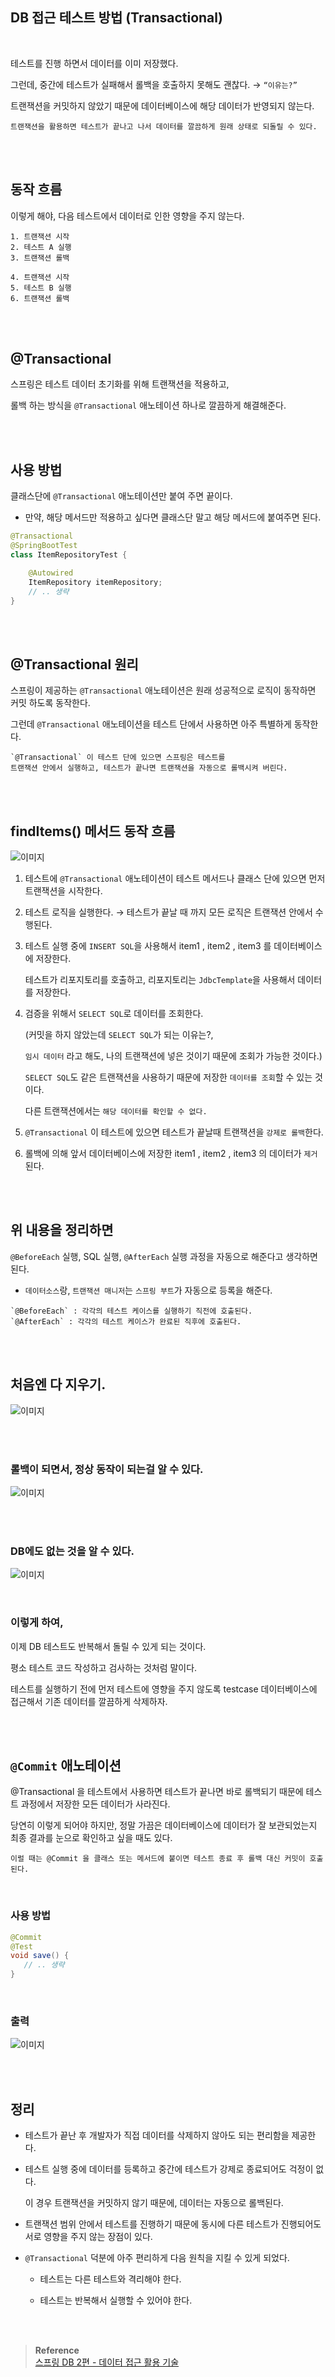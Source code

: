 ## DB 접근 테스트 방법 (Transactional)

<br/>

테스트를 진행 하면서 데이터를 이미 저장했다. 

그런데, 중간에 테스트가 실패해서 롤백을 호출하지 못해도 괜찮다. → `“이유는?”`

트랜잭션을 커밋하지 않았기 때문에 데이터베이스에 해당 데이터가 반영되지 않는다.

```
트랜잭션을 활용하면 테스트가 끝나고 나서 데이터를 깔끔하게 원래 상태로 되돌릴 수 있다.
```

<br/><br/>

## 동작 흐름

이렇게 해야, 다음 테스트에서 데이터로 인한 영향을 주지 않는다.

```
1. 트랜잭션 시작
2. 테스트 A 실행
3. 트랜잭션 롤백

4. 트랜잭션 시작
5. 테스트 B 실행
6. 트랜잭션 롤백
```

<br/><br/>

## @Transactional

스프링은 테스트 데이터 초기화를 위해 트랜잭션을 적용하고,

롤백 하는 방식을 `@Transactional` 애노테이션 하나로 깔끔하게 해결해준다.

<br/><br/>

## 사용 방법

클래스단에 `@Transactional` 애노테이션만 붙여 주면 끝이다.

- 만약, 해당 메서드만 적용하고 싶다면 클래스단 말고 해당 메서드에 붙여주면 된다.

```java
@Transactional
@SpringBootTest
class ItemRepositoryTest {

    @Autowired
    ItemRepository itemRepository;
    // .. 생략
}
```

<br/><br/>

## @Transactional 원리

스프링이 제공하는 `@Transactional` 애노테이션은 원래 성공적으로 로직이 동작하면 커밋 하도록 동작한다.

그런데 `@Transactional` 애노테이션을 테스트 단에서 사용하면 아주 특별하게 동작한다.

```
`@Transactional` 이 테스트 단에 있으면 스프링은 테스트를 
트랜잭션 안에서 실행하고, 테스트가 끝나면 트랜잭션을 자동으로 롤백시켜 버린다.
```

<br/><br/>

## findItems() 메서드 동작 흐름

![이미지](/programming/img/입문249.PNG)

1. 테스트에 `@Transactional` 애노테이션이 테스트 메서드나 클래스 단에 있으면 먼저 트랜잭션을 시작한다.
    
2. 테스트 로직을 실행한다. → 테스트가 끝날 때 까지 모든 로직은 트랜잭션 안에서 수행된다.
3. 테스트 실행 중에 `INSERT SQL`을 사용해서 item1 , item2 , item3 를 데이터베이스에 저장한다.
    
    테스트가 리포지토리를 호출하고, 리포지토리는 `JdbcTemplate`을 사용해서 데이터를 저장한다.
    
4. 검증을 위해서 `SELECT SQL`로 데이터를 조회한다. 
    
    (커밋을 하지 않았는데 `SELECT SQL`가 되는 이유는?, 
    
    `임시 데이터` 라고 해도, 나의 트랜잭션에 넣은 것이기 때문에 조회가 가능한 것이다.)
    
    `SELECT SQL`도 같은 트랜잭션을 사용하기 때문에 저장한 `데이터를 조회`할 수 있는 것이다. 
    
    다른 트랜잭션에서는 `해당 데이터를 확인할 수 없다.`
    
5. `@Transactional` 이 테스트에 있으면 테스트가 끝날때 트랜잭션을 `강제로 롤백`한다.
6. 롤백에 의해 앞서 데이터베이스에 저장한 item1 , item2 , item3 의 데이터가 `제거`된다.

<br/><br/>

## 위 내용을 정리하면

`@BeforeEach` 실행, SQL 실행, `@AfterEach` 실행 과정을 자동으로 해준다고 생각하면 된다.

- `데이터소스`랑, `트랜잭션 매니저`는 `스프링 부트`가 자동으로 등록을 해준다.

```
`@BeforeEach` : 각각의 테스트 케이스를 실행하기 직전에 호출된다.
`@AfterEach` : 각각의 테스트 케이스가 완료된 직후에 호출된다.
```

<br/><br/>

## 처음엔 다 지우기.

![이미지](/programming/img/입문250.PNG)

<br/><br/>

### 롤백이 되면서, 정상 동작이 되는걸 알 수 있다.

![이미지](/programming/img/입문251.PNG)

<br/><br/>

### DB에도 없는 것을 알 수 있다.

![이미지](/programming/img/입문252.PNG)

<br/>

### 이렇게 하여,

이제 DB 테스트도 반복해서 돌릴 수 있게 되는 것이다.

평소 테스트 코드 작성하고 검사하는 것처럼 말이다.

테스트를 실행하기 전에 먼저 테스트에 영향을 주지 않도록 testcase 데이터베이스에 접근해서 기존 데이터를 깔끔하게 삭제하자.

<br/><br/>

## `@Commit` 애노테이션

@Transactional 을 테스트에서 사용하면 테스트가 끝나면 바로 롤백되기 때문에 테스트 과정에서 저장한 모든 데이터가 사라진다.



당연히 이렇게 되어야 하지만, 정말 가끔은 데이터베이스에 데이터가 잘 보관되었는지 최종 결과를 눈으로 확인하고 싶을 때도 있다.

```
이럴 때는 @Commit 을 클래스 또는 메서드에 붙이면 테스트 종료 후 롤백 대신 커밋이 호출된다.
```

<br/>

### 사용 방법

```java
@Commit
@Test
void save() {
   // .. 생략
}
```

<br/>

### 출력

![이미지](/programming/img/입문253.PNG)

<br/><br/>

## 정리

- 테스트가 끝난 후 개발자가 직접 데이터를 삭제하지 않아도 되는 편리함을 제공한다.
- 테스트 실행 중에 데이터를 등록하고 중간에 테스트가 강제로 종료되어도 걱정이 없다.
    
    이 경우 트랜잭션을 커밋하지 않기 때문에, 데이터는 자동으로 롤백된다. 
    
- 트랜잭션 범위 안에서 테스트를 진행하기 때문에 동시에 다른 테스트가 진행되어도 서로 영향을 주지 않는 장점이 있다.
    
- `@Transactional` 덕분에 아주 편리하게 다음 원칙을 지킬 수 있게 되었다.
    - 테스트는 다른 테스트와 격리해야 한다.

    - 테스트는 반복해서 실행할 수 있어야 한다.


<br/><br/>

>**Reference** <br/>[스프링 DB 2편 - 데이터 접근 활용 기술](https://www.inflearn.com/course/%EC%8A%A4%ED%94%84%EB%A7%81-db-2/dashboard)

